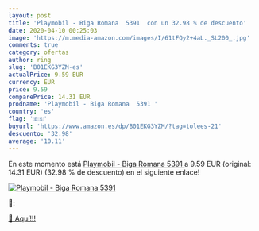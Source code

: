 ```yaml
---
layout: post
title: 'Playmobil - Biga Romana  5391  con un 32.98 % de descuento'
date: 2020-04-10 00:25:03
image: 'https://m.media-amazon.com/images/I/61tFQy2+4aL._SL200_.jpg'
comments: true
category: ofertas
author: ring
slug: 'B01EKG3YZM-es'
actualPrice: 9.59 EUR
currency: EUR
price: 9.59
comparePrice: 14.31 EUR
prodname: 'Playmobil - Biga Romana  5391 '
country: 'es'
flag: '🇪🇸'
buyurl: 'https://www.amazon.es/dp/B01EKG3YZM/?tag=tolees-21'
descuento: '32.98'
average: '10.11'
---
```


En este momento está [Playmobil - Biga Romana  5391 ](https://www.amazon.es/dp/B01EKG3YZM/?tag=tolees-21) a 9.59 EUR (original: 14.31 EUR) (32.98 %  de descuento) en el siguiente enlace!

[![Playmobil - Biga Romana  5391 ](https://m.media-amazon.com/images/I/61tFQy2+4aL._SL200_.jpg)](https://www.amazon.es/dp/B01EKG3YZM/?tag=tolees-21)

🔎:


[🛒 Aquí!!!](https://www.amazon.es/dp/B01EKG3YZM/?tag=tolees-21)
